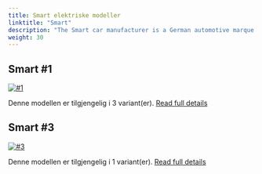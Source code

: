 ```yaml
---
title: Smart elektriske modeller
linktitle: "Smart"
description: "The Smart car manufacturer is a German automotive marque that produces small electric vehicles. It is a joint venture between Mercedes-Benz AG and Zhejiang Geely Holding Group, established in 2019. The venture is headquartered in Ningbo, China, and aims to produce Smart-badged cars in China to be marketed globally."
weight: 30
---
```




## Smart #1

<a href="hash1"><img src="https://media.evkx.net/multimedia/models/smart/#1/#1_brabus/main_1_st.jpg" class="img-fluid" alt="#1" ></a>

Denne modellen er tilgjengelig i 3 variant(er).
[Read full details](hash1/)

## Smart #3

<a href="hash3"><img src="https://media.evkx.net/multimedia/models/smart/hash3/hash3_brabus/main_1_st.jpg" class="img-fluid" alt="#3" ></a>

Denne modellen er tilgjengelig i 1 variant(er).
[Read full details](hash3/)
